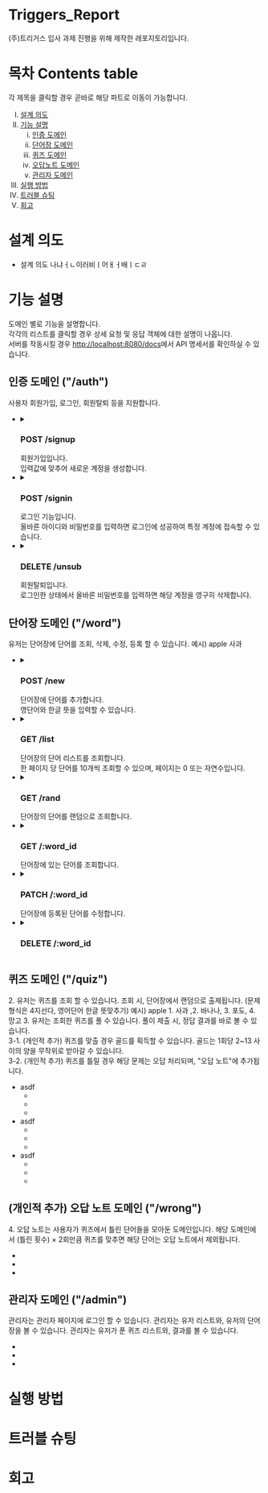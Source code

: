 # Triggers_Report

(주)트리거스 입사 과제 진행을 위해 제작한 레포지토리입니다.

<p style="border:1px;color:#b3b3b3;">
<h1>목차 Contents table</h1>

각 제목을 클릭할 경우 곧바로 해당 파트로 이동이 가능합니다.

<ol type="I">
  <li> <a href="#intent">설계 의도</a></li>
  <li>
    <a href="#feature">기능 설명</a>
    <ol type="i">
      <li><a href="#auth">인증 도메인</a></li>
      <li><a href="#word">단어장 도메인</a></li>
      <li><a href="#quiz">퀴즈 도메인</a></li>
      <li><a href="#wrong">오답노트 도메인</a></li>
      <li><a href="#admin">관리자 도메인</a></li>
    </ol>
  </li>
  <li><a href="#execute">실행 방법</a></li>
  <li> <a href="#3">트러블 슈팅</a><br/></li>
  <li> <a href="#4">회고</a><br/></li>
</ol>
</p>

<p id="intent">
<h1>설계 의도</h1>

- 설계 의도 나냐ㅓㄴ이러비ㅣ어ㅐㅓ배ㅣㄷㄹ

</p>
<p id="feature">
<h1>기능 설명</h1>
도메인 별로 기능을 설명합니다.<br/>
각각의 리스트를 클릭할 경우 상세 요청 및 응답 객체에 대한 설명이 나옵니다.<br/>
서버를 작동시킬 경우 <a href="http://localhost:8080/docs">http://localhost:8080/docs</a>에서 API 명세서를 확인하실 수 있습니다.
<h2 id="auth">인증 도메인 ("/auth")</h2>
사용자 회원가입, 로그인, 회원탈퇴 등을 지원합니다.
<ul>
  <li>
    <details>
      <summary>
        <h3>POST /signup</h3>
        회원가입입니다.<br/>
        입력값에 맞추어 새로운 계정을 생성합니다.
      </summary>
      <h4>Request</h4>
      <table>
        <tr>
          <th>위치</th>
          <th>키</th>
          <th>제약 조건</th>
        </tr>
        <tr>
          <td>Body</td>
          <td>user_id</td>
          <td>
            <li>Type: String </li>
            <li>Unique Value</li>
            <li>Not Null</li>
            <li>Length: 5 ~ 25</li>
          </td>
        </tr>
        <tr>
          <td></td>
          <td>password</td>
          <td>
            <li>Type: String</li>
            <li>Not Null</li>
            <li>Length: 8 ~ 50</li>
          </td>
        </tr>
      </table>
      <h4>Response</h4>
      <table>
        <tr>
          <th>응답 코드</th>
          <th>코드명</th>
          <th>발생하는 경우</th>
          <th>응답값</th>
        </tr>
        <tr>
          <td>201</td>
          <td>Created</td>
          <td>입력값을 제약조건에 맞게 입력한 경우</td>
          <td>
            <table>
              <tr>
                <th>키</th>
                <th>제약조건</th>
              </tr>
              <tr>
                <td>id</td>
                <td>
                  <li>Type: Number</li>
                  <li>Not Null</li>
                  <li>Auto Increment</li>
                </td>
              </tr>
            </table>
          </td>
        </tr>
        <tr>
          <td>400</td>
          <td>Bad Request</td>
          <td>제약조건에 일치하지 않는 입력값</td>
          <td></td>
        </tr>
        <tr>
          <td>409</td>
          <td>Conflict</td>
          <td>이미 존재하는 아이디</td>
          <td/>
        </tr>
        <tr>
          <td>500</td>
          <td>Internal Server Error</td>
          <td>서버 처리 오류</td>
          <td/>
        </tr>
      </table>
    </details>
  </li>
  <li>
    <details>
      <summary>
        <h3>POST /signin</h3>
        로그인 기능입니다.<br/>
        올바른 아이디와 비밀번호를 입력하면 로그인에 성공하여 특정 계정에 접속할 수 있습니다.
      </summary>
      <h4>Request</h4>
      <table>
        <tr>
          <th>위치</th>
          <th>키</th>
          <th>제약 조건</th>
        </tr>
        <tr>
          <td>Body</td>
          <td>user_id</td>
          <td>
            <li>Not Null</li>
          </td>
        </tr>
        <tr>
          <td/>
          <td>password</td>
          <td>
            <li>Not Null</li>
          </td>
        </tr>
      </table>
      <h4>Response</h4>
      <table>
        <tr>
          <th>응답 코드</th>
          <th>코드명</th>
          <th>발생하는 경우</th>
          <th>응답값</th>
        </tr>
        <tr>
          <td>200</td>
          <td>OK</td>
          <td>올바른 아이디와 비밀번호로 성공적으로 로그인한 경우</td>
          <td>
            <table>
              <tr>
                <th>키</th>
                <th>제약 조건</th>
              </tr>
              <tr>
                <td>access_token</td>
                <td>
                  <li>Type: String</li>
                  <li>Not Null</li>
                  <li>Bearer Token</li>
                </td>
              </tr>
              <tr>
                <td>refresh_token</td>
                <td>
                  <li>Type: String</li>
                  <li>Not Null</li>
                  <li>Bearer Token</li>
                </td>
              </tr>
            </table>
          </td>
        </tr>
        <tr>
          <td>400</td>
          <td>Bad Request</td>
          <td>비밀번호가 일치하지 않는 경우</td>
          <td/>
        </tr>
        <tr>
          <td>404</td>
          <td>Not Found</td>
          <td>아이디에 해당하는 계정을 찾을 수 없는 경우</td>
          <td/>
        </tr>
        <tr>
          <td>500</td>
          <td>Internal Server Error</td>
          <td>서버 처리 오류</td>
          <td/>
        </tr>
      </table>
    </details>
  </li>
  <li>
    <details>
      <summary>
        <h3>DELETE /unsub</h3>
        회원탈퇴입니다.<br/>
        로그인한 상태에서 올바른 비밀번호를 입력하면 해당 계정을 영구히 삭제합니다.
      </summary>
      <h4>Request</h4>
      <table>
        <tr>
          <th>위치</th>
          <th>키</th>
          <th>제약 조건</th>
        </tr>
        <tr>
          <td>Header</td>
          <td>authorization</td>
          <td>
            <li>Type: String</li>
            <li>Not Null</li>
            <li>Access Token을 입력받습니다</li>
            <li>Bearer Token 형식</li>
          </td>
        </tr>
        <tr>
          <td>Body</td>
          <td>password</td>
          <td>
            <li>계정의 비밀번호를 입력</li>
          </td>
        </tr>
      </table>
      <h4>Response</h4>
      <table>
        <tr>
          <th>응답 코드</th>
          <th>코드명</th>
          <th>발생하는 경우</th>
          <th>응답값</th>
        </tr>
        <tr>
          <td>204</td>
          <td>No Content</td>
          <td>성공적으로 계정을 삭제한 경우</td>
          <td>
            <table>
              <tr>
                <th>키</th>
                <th>제약조건</th>
              </tr>
              <tr>
                <td></td>
                <td></td>
              </tr>
            </table>
          </td>
        </tr>
        <tr>
          <td>401</td>
          <td>Unauthorized</td>
          <td>Header의 authorized를 입력받지 못한 경우</td>
          <td/>
        </tr>
        <tr>
          <td>403</td>
          <td>Forbidden</td>
          <td>JWT 토큰 계정이 일치하지 않는 경우</td>
          <td/>
        </tr>
        <tr>
          <td>404</td>
          <td>Not Found</td>
          <td>존재하지 않는 계정에 접근 시도</td>
          <td/>
        </tr>
        <tr>
          <td>500</td>
          <td>Internal Server Error</td>
          <td>서버 처리 오류</td>
          <td/>
        </tr>
      </table>
    </details>
  </li>
</ul>
<h2 id="word">단어장 도메인 ("/word")</h2>
유저는 단어장에 단어를 조회, 삭제, 수정, 등록 할 수 있습니다. 예시) apple 사과
<ul>
  <li>
    <details>
      <summary>
        <h3>POST /new</h3>
        단어장에 단어를 추가합니다. <br/>
        영단어와 한글 뜻을 입력할 수 있습니다.
      </summary>
      <h4>Request</h4>
      <table>
        <tr>
          <th>위치</th>
          <th>키</th>
          <th>제약조건</th>
        </tr>
        <tr>
          <td>Header</td>
          <td>authorization</td>
          <td>
            <li>Type: String</li>
            <li>Not Null</li>
            <li>Access Token을 입력받습니다</li>
            <li>Bearer Token 형식</li>
          </td>
        </tr>
        <tr>
          <td>Body</td>
          <td>word</td>
          <td>
            <li>Type: String</li>
            <li>Not Null</li>
            <li>영어 대소문자</li>
          </td>
        </tr>
        <tr>
          <td></td>
          <td>meaning</td>
          <td>
            <li>Type: String</li>
            <li>Not Null</li>
          </td>
        </tr>
      </table>
      <h4>Response</h4>
      <table>
        <tr>
          <th>응답 코드</th>
          <th>코드명</th>
          <th>발생하는 경우</th>
          <th>응답값</th>
        </tr>
        <tr>
          <td>201</td>
          <td>Created</td>
          <td>올바른 값을 입력하여 요청에 성공한 경우</td>
          <td>
            <table>
              <tr>
                <th>키</th>
                <th>제약 조건</th>
              </tr>
              <tr>
                <td></td>
              </tr>
            </table>
          </td>
        </tr>
        <tr>
          <td>400</td>
          <td>Bad Request</td>
          <td>입력값이 제약조건에 맞지 않는 경우</td>
          <td/>
        </tr>
        <tr>
          <td>401</td>
          <td>Unauthorized</td>
          <td>Header의 authorization이 유효하지 않은 경우</td>
          <td/>
        </tr>
      </table>
    </details>
  </li>
  <li>
    <details>
      <summary>
        <h3>GET /list</h3>
        단어장의 단어 리스트를 조회합니다. <br/>
        한 페이지 당 단어를 10개씩 조회할 수 있으며, 페이지는 0 또는 자연수입니다.
      </summary>
      <h4>Request</h4>
      <table>
        <tr>
          <th>위치</th>
          <th>키</th>
          <th>제약조건</th>
        </tr>
        <tr>
          <td>Header</td>
          <td>authorization</td>
          <td>
            <li>Type: String</li>
            <li>Not Null</li>
            <li>Access Token을 입력받습니다</li>
            <li>Bearer Token 형식</li>
          </td>
        </tr>
        <tr>
          <td>Query</td>
          <td>page</td>
          <td>
            <li>Type: Number</li>
            <li>Nullable (Default : 0)</li>
            <li>0 <= page인 자연수</li>
          </td>
        </tr>
      </table>
      <h4>Response</h4>
      <table>
        <tr>
          <th>응답 코드</th>
          <th>코드명</th>
          <th>발생하는 경우</th>
          <th>응답값</th>
        </tr>
        <tr>
          <td>200</td>
          <td>OK</td>
          <td>성공적으로 조회한 경우</td>
          <td>
            <table>
              <tr>
                <th>키</th>
                <th>제약 조건</th>
              </tr>
              <tr>
                <td>word_id</td>
                <td>
                  <li>Type: Number</li>
                  <li>Not Null</li>
                  <li>0 <= word_id인 자연수</li>
                </td>
              </tr>
              <tr>
                <td>word</td>
                <td>
                  <li>Type: String</li>
                  <li>Not Null</li>
                  <li>A-Za-z의 정규식을 따르는 문자열</li>
                </td>
              </tr>
              <tr>
                <td>meaning</td>
                <td>
                  <li>Type: String</li>
                  <li>Not Null</li>
                  <li>word에 해당하는 단어의 뜻</li>
                </td>
              </tr>
            </table>
          </td>
        </tr>
        <tr>
          <td>400</td>
          <td>Bad Request</td>
          <td>page 쿼리의 값이 Numeric하지 않은 경우</td>
          <td/>
        </tr>
        <tr>
          <td>401</td>
          <td>Unauthorization</td>
          <td>Header의 authorization이 유효하지 않은 경우</td>
          <td/>
        </tr>
        <tr>
          <td>404</td>
          <td>Not Found</td>
          <td>페이지에 해당하는 단어가 없을 경우</td>
          <td/>
        </tr>
      </table>
    </details>
  </li>
  <li>
    <details>
      <summary>
        <h3>GET /rand</h3>
        단어장의 단어를 랜덤으로 조회합니다.
      </summary>
      <h4>Request</h4>
      <table>
        <tr>
          <th>위치</th>
          <th>키</th>
          <th>제약조건</th>
        </tr>
        <tr>
          <td>Header</td>
          <td>authorization</td>
          <td>
            <li>Type: String</li>
            <li>Not Null</li>
            <li>Access Token을 입력합니다</li>
            <li>Bearer Token</li>
          </td>
        </tr>
      </table>
      <h4>Response</h4>
      <table>
        <tr>
          <th>응답 코드</th>
          <th>코드명</th>
          <th>발생하는 경우</th>
          <th>응답값</th>
        </tr>
        <tr>
          <td>200</td>
          <td>OK</td>
          <td>조회에 성공하는 경우</td>
          <td>
            <table>
              <tr>
                <th>키</th>
                <th>제약 조건</th>
              </tr>
              <tr>
                <td>word_id</td>
                <td>
                  <li>Type: Number</li>
                  <li>Not Null</li>
                  <li>0 <= word_id인 자연수</li>
                </td>
              </tr>
              <tr>
                <td>word</td>
                <td>
                  <li>Type: String</li>
                  <li>Not Null</li>
                  <li>A-Za-z의 정규식을 따르는 문자열</li>
                </td>
              </tr>
              <tr>
                <td>meaning</td>
                <td>
                  <li>Type: String</li>
                  <li>Not Null</li>
                  <li>word에 해당하는 단어의 뜻</li>
                </td>
              </tr>
            </table>
          </td>
        </tr>
        <tr>
          <td>401</td>
          <td>Unauthorization</td>
          <td>authorization이 유효하지 않은 경우</td>
          <td/>
        </tr>
      </table>
    </details>
  </li>
  <li>
    <details>
      <summary>
        <h3>GET /:word_id</h3>
        단어장에 있는 단어를 조회합니다.
      </summary>
      <h4>Request</h4>
      <table>
        <tr>
          <th>위치</th>
          <th>키</th>
          <th>제약조건</th>
        </tr>
        <tr>
          <td>Header</td>
          <td>authorization</td>
          <td>
            <li>Type: String</li>
            <li>Not Null</li>
            <li>Access Token을 입력합니다</li>
            <li>Bearer Token 형식</li>
          </td>
        </tr>
        <tr>
          <td>Param</td>
          <td>word_id</td>
          <td>
            <li>Type: Number</li>
            <li>Not Null</li>
            <li>0 <= word_id인 자연수</li>
          </td>
        </tr>
      </table>
      <h4>Response</h4>
      <table>
        <tr>
          <th>응답 코드</th>
          <th>코드명</th>
          <th>발생하는 경우</th>
          <th>응답값</th>
        </tr>
        <tr>
          <td>200</td>
          <td>OK</td>
          <td>조회에 성공하는 경우</td>
          <td>
            <table>
              <tr>
                <th>키</th>
                <th>제약 조건</th>
              </tr>
              <tr>
                <td>word_id</td>
                <td>
                  <li>Type: Number</li>
                  <li>Not Null</li>
                  <li>0 <= word_id인 자연수</li>
                </td>
              </tr>
              <tr>
                <td>word</td>
                <td>
                  <li>Type: String</li>
                  <li>Not Null</li>
                  <li>A-Za-z의 정규식을 따르는 문자열</li>
                </td>
              </tr>
              <tr>
                <td>meaning</td>
                <td>
                  <li>Type: String</li>
                  <li>Not Null</li>
                  <li>word에 해당하는 단어의 뜻</li>
                </td>
              </tr>
            </table>
          </td>
        </tr>
        <tr>
          <td>400</td>
          <td>Bad Request</td>
          <td>word_id 파라미터의 값이 Numeric하지 않은 경우</td>
          <td></td>
        </tr>
        <tr>
          <td>401</td>
          <td>Unauthorized</td>
          <td>authorization의 값이 유효하지 않은 경우</td>
          <td/>
        </tr>
        <tr>
          <td>404</td>
          <td>Not Found</td>
          <td>자신의 단어장에 등록되지 않은 단어 아이디</td>
          <td/>
          <!--403 에러와 404 에러를 통합하였음-->
        </tr>
      </table>
    </details>
  </li>
  <li>
    <details>
      <summary>
        <h3>PATCH /:word_id</h3>
        단어장에 등록된 단어를 수정합니다.
      </summary>
      <h4>Request</h4>
      <table>
        <tr>
          <th>위치</th>
          <th>키</th>
          <th>제약조건</th>
        </tr>
        <tr>
          <td>Header</td>
          <td>authorization</td>
          <td>
            <li>Type: String</li>
            <li>Not Null</li>
            <li>Access Token을 입력합니다</li>
            <li>Bearer Token 형식</li>
          </td>
        </tr>
        <tr>
          <td>Param</td>
          <td>word_id</td>
          <td>
            <li>Type: Number</li>
            <li>Not Null</li>
            <li>0 <= word_id인 자연수</li>
          </td>
        </tr>
        <tr>
          <td>Body</td>
          <td>word</td>
          <td>
            <li>Type: String</li>
            <li>Nullable</li>
            <li>A-Za-z의 정규식을 따르는 문자열</li>
          </td>
        </tr>
        <tr>
          <td/>
          <td>meaning</td>
          <td>
            <li>Type: String</li>
            <li>Nullable</li>
          </td>
        </tr>
      </table>
      <h4>Response</h4>
      <table>
        <tr>
          <th>응답 코드</th>
          <th>코드명</th>
          <th>발생하는 경우</th>
          <th>응답값</th>
        </tr>
        <tr>
          <td>200</td>
          <td>OK</td>
          <td>조회에 성공하는 경우</td>
          <td>
            <table>
              <tr>
                <th>키</th>
                <th>제약 조건</th>
              </tr>
              <tr>
                <td>word_id</td>
                <td>
                  <li>Type: Number</li>
                  <li>Not Null</li>
                  <li>0 <= word_id인 자연수</li>
                </td>
              </tr>
              <tr>
                <td>word</td>
                <td>
                  <li>Type: String</li>
                  <li>Not Null</li>
                  <li>A-Za-z의 정규식을 따르는 문자열</li>
                </td>
              </tr>
              <tr>
                <td>meaning</td>
                <td>
                  <li>Type: String</li>
                  <li>Not Null</li>
                  <li>word에 해당하는 단어의 뜻</li>
                </td>
              </tr>
            </table>
          </td>
        </tr>
        <tr>
          <td>400</td>
          <td>Bad Request</td>
          <td>파라미터 / 요청 바디의 제약조건 위반</td>
          <td/>
        </tr>
        <tr>
          <td>401</td>
          <td>Unauthorized</td>
          <td>authorization의 값이 유효하지 않은 경우</td>
          <td/>
        </tr>
        <tr>
          <td>404</td>
          <td>Not Found</td>
          <td>단어장에 등록되지 않은 단어의 아이디로 요청</td>
          <td/>
        </tr>
        <!--403과 404 통합-->
        <tr>
          <td>409</td>
          <td>Conflict</td>
          <td>해당 단어에 트랜잭션이 진행 중</td>
          <td/>
        </tr>
        <!--트랜잭션 아이솔레이션 레벨 : Read Committed, 진행 중 409-->
      </table>
    </details>
  </li>
  <li>
    <details>
      <summary>
        <h3>DELETE /:word_id</h3>
      </summary>
      <h4>Request</h4>
      <table>
        <tr>
          <th>위치</th>
          <th>키</th>
          <th>제약조건</th>
        </tr>
        <tr>
          <td>Header</td>
          <td>authorization</td>
          <td>
            <li>Type: String</li>
            <li>Not Null</li>
            <li>Access Token을 입력</li>
            <li>Bearer Token</li>
          </td>
        </tr>
      </table>
      <h4>Response</h4>
      <table>
        <tr>
          <th>응답 코드</th>
          <th>코드명</th>
          <th>발생하는 경우</th>
          <th>응답값</th>
        </tr>
        <tr>
          <td>204</td>
          <td>No Content</td>
          <td>성공적으로 해당 단어를 단어장에서 삭제</td>
          <td>
            <table>
              <tr>
                <th>키</th>
                <th>제약 조건</th>
              </tr>
            </table>
          </td>
        </tr>
        <tr>
          <td>400</td>
          <td>Bad Request</td>
          <td>word_id 파라미터가 Numeric하지 않은 경우</td>
          <td/>
        </tr>
        <tr>
          <td>401</td>
          <td>Unauthorized</td>
          <td>authorization의 값이 유효하지 않은 경우</td>
          <td/>
        </tr>
        <tr>
          <td>404</td>
          <td>Not Found</td>
          <td>단어장에 해당 아이디의 단어가 없음</td>
          <td/>
        </tr>
      </table>
    </details>
  </li>
</ul>
<h2 id="quiz">퀴즈 도메인 ("/quiz")</h2>
2.
유저는 퀴즈를 조회 할 수 있습니다. 조회 시, 단어장에서 랜덤으로 출제됩니다.
(문제 형식은 4지선다, 영어단어 한글 뜻맞추기)
예시) apple 1. 사과 ,2. 바나나, 3. 포도, 4. 망고
3.
유저는 조회한 퀴즈를 풀 수 있습니다. 풀이 제출 시, 정답 결과를 바로 볼 수 있습니다.<br/>
3-1. (개인적 추가) 퀴즈를 맞출 경우 골드를 획득할 수 있습니다. 골드는 1회당 2~13 사이의 양을 무작위로 받아갈 수 있습니다.<br/>
3-2. (개인적 추가) 퀴즈를 틀릴 경우 해당 문제는 오답 처리되며, "오답 노트"에 추가됩니다.
<ul>
  <li>
  asdf
    <ul>
      <li></li>
      <li></li>
      <li></li>
    </ul>
  </li>
  <li>
  asdf
    <ul>
      <li></li>
      <li></li>
      <li></li>
    </ul>
  </li>
  <li>
  asdf
    <ul>
      <li></li>
      <li></li>
      <li></li>
    </ul>
  </li>
</ul>
<h2 id="wrong">(개인적 추가) 오답 노트 도메인 ("/wrong")</h2>
4. 오답 노트는 사용자가 퀴즈에서 틀린 단어들을 모아둔 도메인입니다. 해당 도메인에서 (틀린 횟수) × 2회만큼 퀴즈를 맞추면 해당 단어는 오답 노트에서 제외됩니다.
<ul>
  <li></li>
  <li></li>
  <li></li>
</ul>
<h2 id="admin">관리자 도메인 ("/admin")</h2>
관리자는 관리자 페이지에 로그인 할 수 있습니다.
관리자는 유저 리스트와, 유저의 단어장을 볼 수 있습니다.
관리자는 유저가 푼 퀴즈 리스트와, 결과를 볼 수 있습니다.
<ul>
  <li></li>
  <li></li>
  <li></li>
</ul>
</p>
<p id="execute">
<h1>실행 방법</h1>
</p>
<p id="trouble">
<h1>트러블 슈팅</h1>
</p>
<p id="4">
<h1>회고</h1>
</p>



<!--
    <details>
      <summary>
        <h3>POST /new</h3>
        단어장에 단어를 추가합니다. <br/>
        영단어와 한글 뜻을 입력할 수 있습니다.
      </summary>
      <h4>Request</h4>
      <table>
        <tr>
          <th>위치</th>
          <th>키</th>
          <th>제약조건</th>
        </tr>
      </table>
      <h4>Response</h4>
      <table>
        <tr>
          <th>응답 코드</th>
          <th>코드명</th>
          <th>발생하는 경우</th>
          <th>응답값</th>
        </tr>
      </table>
    </details>
-->